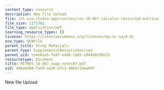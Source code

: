 ```yaml
---
content_type: resource
description: New file Upload
file: /ol-ocw-studio-app/courses/res-18-007-calculus-revisited-multivariable-calculus-fall-2011/d4babd98fae9aa36a7c240b2c14ea007_MITRES_18_007_supp_notes07.pdf
file_size: 2171761
file_type: application/pdf
learning_resource_types: []
license: https://creativecommons.org/licenses/by-nc-sa/4.0/
ocw_type: OCWFile
parent_title: Study Materials
parent_type: SupplementalResourceSection
parent_uid: ce4e61e5-fe97-e496-1d45-c844a0290e31
resourcetype: Document
title: MITRES_18_007_supp_notes07.pdf
uid: d4babd98-fae9-aa36-a7c2-40b2c14ea007
---
```

New file Upload
